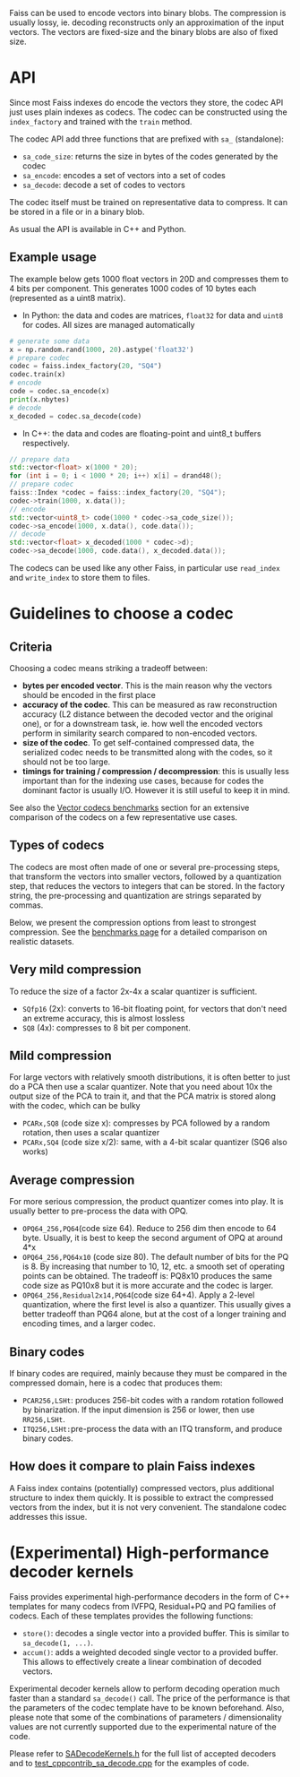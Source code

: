 Faiss can be used to encode vectors into binary blobs. The compression is usually lossy, ie. decoding reconstructs only an approximation of the input vectors. The vectors are fixed-size and the binary blobs are also of fixed size.

# API

Since most Faiss indexes do encode the vectors they store, the codec API just uses plain indexes as codecs. The codec can be constructed using the `index_factory` and trained with the `train` method.

The codec API add three functions that are prefixed with `sa_` (standalone):

* `sa_code_size`: returns the size in bytes of the codes generated by the codec
* `sa_encode`: encodes a set of vectors into a set of codes
* `sa_decode`: decode a set of codes to vectors

The codec itself must be trained on representative data to compress. It can be stored in a file or in a binary blob.

As usual the API is available in C++ and Python.

## Example usage

The example below gets 1000 float vectors in 20D and compresses them to 4 bits per component. This generates 1000 codes of 10 bytes each (represented as a uint8 matrix).

* In Python: the data and codes are matrices, `float32` for data and `uint8` for codes. All sizes are managed automatically

```python
# generate some data
x = np.random.rand(1000, 20).astype('float32')
# prepare codec
codec = faiss.index_factory(20, "SQ4")
codec.train(x)
# encode
code = codec.sa_encode(x)
print(x.nbytes)
# decode
x_decoded = codec.sa_decode(code)
```
* In C++: the data and codes are floating-point and uint8_t buffers respectively.

```C++
// prepare data
std::vector<float> x(1000 * 20); 
for (int i = 0; i < 1000 * 20; i++) x[i] = drand48();
// prepare codec
faiss::Index *codec = faiss::index_factory(20, "SQ4"); 
codec->train(1000, x.data()); 
// encode
std::vector<uint8_t> code(1000 * codec->sa_code_size()); 
codec->sa_encode(1000, x.data(), code.data()); 
// decode
std::vector<float> x_decoded(1000 * codec->d); 
codec->sa_decode(1000, code.data(), x_decoded.data());
```
The codecs can be used like any other Faiss, in particular use `read_index` and `write_index` to store them to files.

# Guidelines to choose a codec

## Criteria

Choosing a codec means striking a tradeoff between:

* **bytes per encoded vector**. This is the main reason why the vectors should be encoded in the first place
* **accuracy of the codec**. This can be measured as raw reconstruction accuracy (L2 distance between the decoded vector and the original one), or for a downstream task, ie. how well the encoded vectors perform in similarity search compared to non-encoded vectors.
* **size of the codec**. To get self-contained compressed data, the serialized codec needs to be transmitted along with the codes, so it should not be too large. 
* **timings for training / compression / decompression**: this is usually less important than for the indexing use cases, because for codes the dominant factor is usually I/O. However it is still useful to keep it in mind.

See also the [Vector codecs benchmarks](https://github.com/facebookresearch/faiss/wiki/Vector-codec-benchmarks) section for an extensive comparison of the codecs on a few representative use cases.

## Types of codecs

The codecs are most often made of one or several pre-processing steps, that transform the vectors into smaller vectors, followed by a quantization step, that reduces the vectors to integers that can be stored. In the factory string, the pre-processing and quantization are strings separated by commas.

Below, we present the compression options from least to strongest compression. See the [benchmarks page](https://github.com/facebookresearch/faiss/wiki/Vector-codec-benchmarks) for a detailed comparison on realistic datasets.

## Very mild compression

To reduce the size of a factor 2x-4x a scalar quantizer is sufficient.

* `SQfp16` (2x): converts to 16-bit floating point, for vectors that don't need an extreme accuracy, this is almost lossless
* `SQ8` (4x): compresses to 8 bit per component.

## Mild compression

For large vectors with relatively smooth distributions, it is often better to just do a PCA then use a scalar quantizer. Note that you need about 10x the output size of the PCA to train it, and that the PCA matrix is stored along with the codec, which can be bulky

* `PCARx,SQ8` (code size x): compresses by PCA followed by a random rotation, then uses a scalar quantizer
* `PCARx,SQ4` (code size x/2): same, with a 4-bit scalar quantizer (SQ6 also works)

## Average compression

For more serious compression, the product quantizer comes into play. It is usually better to pre-process the data with OPQ.

* `OPQ64_256,PQ64`(code size 64). Reduce to 256 dim then encode to 64 byte. Usually, it is best to keep the second argument of OPQ at around 4*x
* `OPQ64_256,PQ64x10` (code size 80). The default number of bits for the PQ is 8. By increasing that number to 10, 12, etc. a smooth set of operating points can be obtained. The tradeoff is: PQ8x10 produces the same code size as PQ10x8 but it is more accurate and the codec is larger.
* `OPQ64_256,Residual2x14,PQ64`(code size 64+4). Apply a 2-level quantization, where the first level is also a quantizer. This usually gives a better tradeoff than PQ64 alone, but at the cost of a longer training and encoding times, and a larger codec.

## Binary codes

If binary codes are required, mainly because they must be compared in the compressed domain, here is a codec that produces them: 

* `PCAR256,LSHt`: produces 256-bit codes with a random rotation followed by binarization. If the input dimension is 256 or lower, then use `RR256,LSHt`.
* `ITQ256,LSHt:`pre-process the data with an ITQ transform, and produce binary codes. 

## How does it compare to plain Faiss indexes

A Faiss index contains (potentially) compressed vectors, plus additional structure to index them quickly. It is possible to extract the compressed vectors from the index, but it is not very convenient. The standalone codec addresses this issue.

# (Experimental) High-performance decoder kernels

Faiss provides experimental high-performance decoders in the form of C++ templates for many codecs from IVFPQ, Residual+PQ and PQ families of codecs. Each of these templates provides the following functions:

* `store()`: decodes a single vector into a provided buffer. This is similar to `sa_decode(1, ...)`. 
* `accum()`: adds a weighted decoded single vector to a provided buffer. This allows to effectively create a linear combination of decoded vectors.

Experimental decoder kernels allow to perform decoding operation much faster than a standard `sa_decode()` call. The price of the performance is that the parameters of the codec template have to be known beforehand. Also, please note that some of the combinations of parameters / dimensionality values are not currently supported due to the experimental nature of the code.

Please refer to [SADecodeKernels.h](https://github.com/facebookresearch/faiss/blob/main/faiss/cppcontrib/SaDecodeKernels.h) for the full list of accepted decoders and to [test_cppcontrib_sa_decode.cpp](https://github.com/facebookresearch/faiss/blob/main/tests/test_cppcontrib_sa_decode.cpp) for the examples of code.